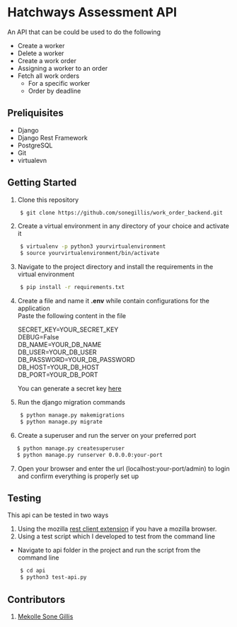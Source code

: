 # Hatchways Assessment API
An API that can be could be used to do the following
- Create a worker
- Delete a worker
- Create a work order
- Assigning a worker to an order
- Fetch all work orders
    * For a specific worker
    * Order by deadline
  
## Preliquisites
- Django
- Django Rest Framework
- PostgreSQL
- Git
- virtualevn

## Getting Started
1. Clone this repository
```bash 
    $ git clone https://github.com/sonegillis/work_order_backend.git
```
2. Create a virtual environment in any directory of your choice and activate it
```bash
    $ virtualenv -p python3 yourvirtualenvironment
    $ source yourvirtualenvironment/bin/activate
```
3. Navigate to the project directory and install the requirements in the virtual environment
```bash
    $ pip install -r requirements.txt
```
4. Create a file and name it **.env** while contain configurations for the application\
   Paste the following content in the file
   
      SECRET_KEY=YOUR_SECRET_KEY\
      DEBUG=False\
      DB_NAME=YOUR_DB_NAME\
      DB_USER=YOUR_DB_USER\
      DB_PASSWORD=YOUR_DB_PASSWORD\
      DB_HOST=YOUR_DB_HOST\
      DB_PORT=YOUR_DB_PORT
     
   You can generate a secret key [here](https://www.miniwebtool.com/django-secret-key-generator/)
   
5. Run the django migration commands
```bash
    $ python manage.py makemigrations
    $ python manage.py migrate
```
6. Create a superuser and run the server on your preferred port
 ```bash
    $ python manage.py createsuperuser
    $ python manage.py runserver 0.0.0.0:your-port
 ```
 
7. Open your browser and enter the url (localhost:your-port/admin) to login and confirm everything is properly set up

## Testing
This api can be tested in two ways
1. Using the mozilla [rest client extension](https://addons.mozilla.org/en-US/firefox/addon/restclient/) if you have a mozilla        browser.
2. Using a test script which I developed to test from the command line
  - Navigate to api folder in the project and run the script from the command line
  ```bash
      $ cd api
      $ python3 test-api.py
   ```
   
 ## Contributors
 1. [Mekolle Sone Gillis](https://www.githubb.com/sonegillis)
   
   
  
